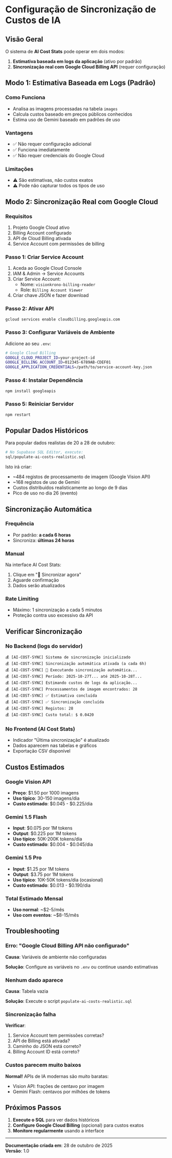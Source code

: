 # Configuração de Sincronização de Custos de IA

## Visão Geral

O sistema de **AI Cost Stats** pode operar em dois modos:

1. **Estimativa baseada em logs da aplicação** (ativo por padrão)
2. **Sincronização real com Google Cloud Billing API** (requer configuração)

## Modo 1: Estimativa Baseada em Logs (Padrão)

### Como Funciona

- Analisa as imagens processadas na tabela `images`
- Calcula custos baseado em preços públicos conhecidos
- Estima uso de Gemini baseado em padrões de uso

### Vantagens

- ✅ Não requer configuração adicional
- ✅ Funciona imediatamente
- ✅ Não requer credenciais do Google Cloud

### Limitações

- ⚠️ São estimativas, não custos exatos
- ⚠️ Pode não capturar todos os tipos de uso

## Modo 2: Sincronização Real com Google Cloud

### Requisitos

1. Projeto Google Cloud ativo
2. Billing Account configurado
3. API de Cloud Billing ativada
4. Service Account com permissões de billing

### Passo 1: Criar Service Account

1. Aceda ao Google Cloud Console
2. IAM & Admin → Service Accounts
3. Criar Service Account:
   - Nome: `visionkrono-billing-reader`
   - Role: `Billing Account Viewer`
4. Criar chave JSON e fazer download

### Passo 2: Ativar API

```bash
gcloud services enable cloudbilling.googleapis.com
```

### Passo 3: Configurar Variáveis de Ambiente

Adicione ao seu `.env`:

```bash
# Google Cloud Billing
GOOGLE_CLOUD_PROJECT_ID=your-project-id
GOOGLE_BILLING_ACCOUNT_ID=012345-6789AB-CDEF01
GOOGLE_APPLICATION_CREDENTIALS=/path/to/service-account-key.json
```

### Passo 4: Instalar Dependência

```bash
npm install googleapis
```

### Passo 5: Reiniciar Servidor

```bash
npm restart
```

## Popular Dados Históricos

Para popular dados realistas de 20 a 28 de outubro:

```bash
# No Supabase SQL Editor, execute:
sql/populate-ai-costs-realistic.sql
```

Isto irá criar:
- ~484 registos de processamento de imagem (Google Vision API)
- ~168 registos de uso de Gemini
- Custos distribuídos realisticamente ao longo de 9 dias
- Pico de uso no dia 26 (evento)

## Sincronização Automática

### Frequência

- Por padrão: **a cada 6 horas**
- Sincroniza: **últimas 24 horas**

### Manual

Na interface AI Cost Stats:
1. Clique em "🔄 Sincronizar agora"
2. Aguarde confirmação
3. Dados serão atualizados

### Rate Limiting

- Máximo: 1 sincronização a cada 5 minutos
- Proteção contra uso excessivo da API

## Verificar Sincronização

### No Backend (logs do servidor)

```
💰 [AI-COST-SYNC] Sistema de sincronização inicializado
💰 [AI-COST-SYNC] Sincronização automática ativada (a cada 6h)
💰 [AI-COST-SYNC] 🔄 Executando sincronização automática...
💰 [AI-COST-SYNC] Período: 2025-10-27T... até 2025-10-28T...
💰 [AI-COST-SYNC] Estimando custos de logs da aplicação...
💰 [AI-COST-SYNC] Processamentos de imagem encontrados: 28
💰 [AI-COST-SYNC] ✅ Estimativa concluída
💰 [AI-COST-SYNC] ✅ Sincronização concluída
💰 [AI-COST-SYNC] Registos: 28
💰 [AI-COST-SYNC] Custo total: $ 0.0420
```

### No Frontend (AI Cost Stats)

- Indicador "Última sincronização" é atualizado
- Dados aparecem nas tabelas e gráficos
- Exportação CSV disponível

## Custos Estimados

### Google Vision API

- **Preço**: $1.50 por 1000 imagens
- **Uso típico**: 30-150 imagens/dia
- **Custo estimado**: $0.045 - $0.225/dia

### Gemini 1.5 Flash

- **Input**: $0.075 por 1M tokens
- **Output**: $0.225 por 1M tokens
- **Uso típico**: 50K-200K tokens/dia
- **Custo estimado**: $0.004 - $0.045/dia

### Gemini 1.5 Pro

- **Input**: $1.25 por 1M tokens
- **Output**: $3.75 por 1M tokens
- **Uso típico**: 10K-50K tokens/dia (ocasional)
- **Custo estimado**: $0.013 - $0.190/dia

### Total Estimado Mensal

- **Uso normal**: ~$2-5/mês
- **Uso com eventos**: ~$8-15/mês

## Troubleshooting

### Erro: "Google Cloud Billing API não configurado"

**Causa**: Variáveis de ambiente não configuradas

**Solução**: Configure as variáveis no `.env` ou continue usando estimativas

### Nenhum dado aparece

**Causa**: Tabela vazia

**Solução**: Execute o script `populate-ai-costs-realistic.sql`

### Sincronização falha

**Verificar**:
1. Service Account tem permissões corretas?
2. API de Billing está ativada?
3. Caminho do JSON está correto?
4. Billing Account ID está correto?

### Custos parecem muito baixos

**Normal!** APIs de IA modernas são muito baratas:
- Vision API: frações de centavo por imagem
- Gemini Flash: centavos por milhões de tokens

## Próximos Passos

1. **Execute o SQL** para ver dados históricos
2. **Configure Google Cloud Billing** (opcional) para custos exatos
3. **Monitore regularmente** usando a interface

---

**Documentação criada em**: 28 de outubro de 2025  
**Versão**: 1.0

